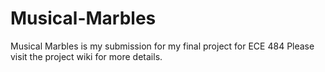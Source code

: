 # Musical-Marbles
Musical Marbles is my submission for my final project for ECE 484
Please visit the project wiki for more details.
